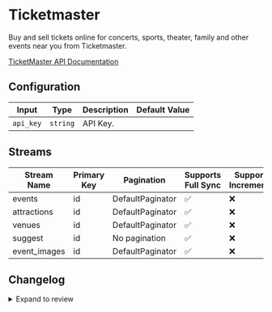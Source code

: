 # Ticketmaster

Buy and sell tickets online for concerts, sports, theater, family and other events near you from Ticketmaster.

[TicketMaster API Documentation](https://developer.ticketmaster.com/products-and-docs/apis/discovery-api/v2/#search-classifications-v2)

## Configuration

| Input | Type | Description | Default Value |
|-------|------|-------------|---------------|
| `api_key` | `string` | API Key.  |  |

## Streams
| Stream Name | Primary Key | Pagination | Supports Full Sync | Supports Incremental |
|-------------|-------------|------------|---------------------|----------------------|
| events | id | DefaultPaginator | ✅ |  ❌  |
| attractions | id | DefaultPaginator | ✅ |  ❌  |
| venues | id | DefaultPaginator | ✅ |  ❌  |
| suggest | id | No pagination | ✅ |  ❌  |
| event_images | id | DefaultPaginator | ✅ |  ❌  |

## Changelog

<details>
  <summary>Expand to review</summary>

| Version          | Date              | Pull Request | Subject        |
|------------------|-------------------|--------------|----------------|
| 0.0.32 | 2025-09-17 | [66360](https://github.com/airbytehq/airbyte/pull/66360) | Update dependencies |
| 0.0.31 | 2025-09-09 | [65685](https://github.com/airbytehq/airbyte/pull/65685) | Update dependencies |
| 0.0.30 | 2025-08-24 | [65496](https://github.com/airbytehq/airbyte/pull/65496) | Update dependencies |
| 0.0.29 | 2025-08-16 | [65039](https://github.com/airbytehq/airbyte/pull/65039) | Update dependencies |
| 0.0.28 | 2025-08-02 | [64475](https://github.com/airbytehq/airbyte/pull/64475) | Update dependencies |
| 0.0.27 | 2025-07-19 | [63615](https://github.com/airbytehq/airbyte/pull/63615) | Update dependencies |
| 0.0.26 | 2025-07-12 | [63083](https://github.com/airbytehq/airbyte/pull/63083) | Update dependencies |
| 0.0.25 | 2025-06-28 | [62288](https://github.com/airbytehq/airbyte/pull/62288) | Update dependencies |
| 0.0.24 | 2025-06-14 | [60567](https://github.com/airbytehq/airbyte/pull/60567) | Update dependencies |
| 0.0.23 | 2025-05-10 | [60161](https://github.com/airbytehq/airbyte/pull/60161) | Update dependencies |
| 0.0.22 | 2025-05-04 | [59629](https://github.com/airbytehq/airbyte/pull/59629) | Update dependencies |
| 0.0.21 | 2025-04-27 | [58978](https://github.com/airbytehq/airbyte/pull/58978) | Update dependencies |
| 0.0.20 | 2025-04-19 | [58379](https://github.com/airbytehq/airbyte/pull/58379) | Update dependencies |
| 0.0.19 | 2025-04-12 | [57946](https://github.com/airbytehq/airbyte/pull/57946) | Update dependencies |
| 0.0.18 | 2025-04-05 | [56900](https://github.com/airbytehq/airbyte/pull/56900) | Update dependencies |
| 0.0.17 | 2025-03-22 | [56243](https://github.com/airbytehq/airbyte/pull/56243) | Update dependencies |
| 0.0.16 | 2025-03-08 | [55607](https://github.com/airbytehq/airbyte/pull/55607) | Update dependencies |
| 0.0.15 | 2025-03-01 | [55128](https://github.com/airbytehq/airbyte/pull/55128) | Update dependencies |
| 0.0.14 | 2025-02-22 | [54516](https://github.com/airbytehq/airbyte/pull/54516) | Update dependencies |
| 0.0.13 | 2025-02-15 | [54073](https://github.com/airbytehq/airbyte/pull/54073) | Update dependencies |
| 0.0.12 | 2025-02-08 | [53543](https://github.com/airbytehq/airbyte/pull/53543) | Update dependencies |
| 0.0.11 | 2025-02-01 | [53094](https://github.com/airbytehq/airbyte/pull/53094) | Update dependencies |
| 0.0.10 | 2025-01-25 | [52422](https://github.com/airbytehq/airbyte/pull/52422) | Update dependencies |
| 0.0.9 | 2025-01-18 | [52005](https://github.com/airbytehq/airbyte/pull/52005) | Update dependencies |
| 0.0.8 | 2025-01-11 | [51389](https://github.com/airbytehq/airbyte/pull/51389) | Update dependencies |
| 0.0.7 | 2024-12-28 | [50795](https://github.com/airbytehq/airbyte/pull/50795) | Update dependencies |
| 0.0.6 | 2024-12-21 | [50368](https://github.com/airbytehq/airbyte/pull/50368) | Update dependencies |
| 0.0.5 | 2024-12-14 | [49773](https://github.com/airbytehq/airbyte/pull/49773) | Update dependencies |
| 0.0.4 | 2024-12-12 | [49412](https://github.com/airbytehq/airbyte/pull/49412) | Update dependencies |
| 0.0.3 | 2024-12-11 | [49123](https://github.com/airbytehq/airbyte/pull/49123) | Starting with this version, the Docker image is now rootless. Please note that this and future versions will not be compatible with Airbyte versions earlier than 0.64 |
| 0.0.2 | 2024-11-04 | [48297](https://github.com/airbytehq/airbyte/pull/48297) | Update dependencies |
| 0.0.1 | 2024-10-21 | | Initial release by [@gemsteam](https://github.com/gemsteam) via Connector Builder |

</details>
